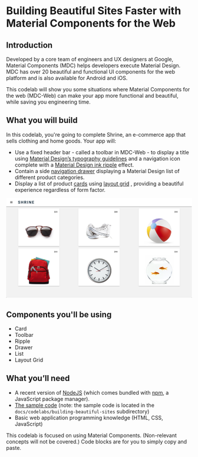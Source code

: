 <!--docs:
title: "Building Beautiful Sites"
layout: landing
section: codelab
path: /codelab/
-->

<link rel="stylesheet" href="css/codelab.css" />

# Building Beautiful Sites Faster with Material Components for the Web

## Introduction

Developed by a core team of engineers and UX designers at Google, Material Components (MDC) helps developers execute Material Design. MDC has over 20 beautiful and functional UI components for the web platform and is also available for Android and iOS.

This codelab will show you some situations where Material Components for the web (MDC-Web) can make your app more functional and beautiful, while saving you engineering time.

## What you will build

In this codelab, you're going to complete Shrine, an e-commerce app that sells clothing and home goods. Your app will:

- Use a fixed header bar - called a toolbar in MDC-Web  - to display a title using [Material Design’s typography guidelines](https://material.io/guidelines/style/typography.html) and a navigation icon complete with a [Material Design ink ripple](https://material.io/guidelines/motion/material-motion.html#material-motion-how-does-material-move) effect.
- Contain a side [navigation drawer](https://material.io/guidelines/patterns/navigation-drawer.html) displaying a Material Design list of different product categories.
- Display a list of product [cards](https://material.io/guidelines/components/cards.html#) using [layout grid](https://material.io/guidelines/layout/responsive-ui.html#responsive-ui-breakpoints) , providing a beautiful experience regardless of form factor.

![MDC Shrine](img/image7.png)

## Components you'll be using

- Card
- Toolbar
- Ripple
- Drawer
- List
- Layout Grid

## What you’ll need

- A recent version of [NodeJS](https://nodejs.org/en/) (which comes bundled with [npm](https://www.npmjs.com/), a JavaScript package manager).
- [The sample code](https://github.com/material-components/material-components-web/archive/master.zip) (note: the sample code is located in the `docs/codelabs/building-beautiful-sites` subdirectory)
- Basic web application programming knowledge (HTML, CSS, JavaScript)

This codelab is focused on using Material Components. (Non-relevant concepts will not be covered.) Code blocks are for you to simply copy and paste.
